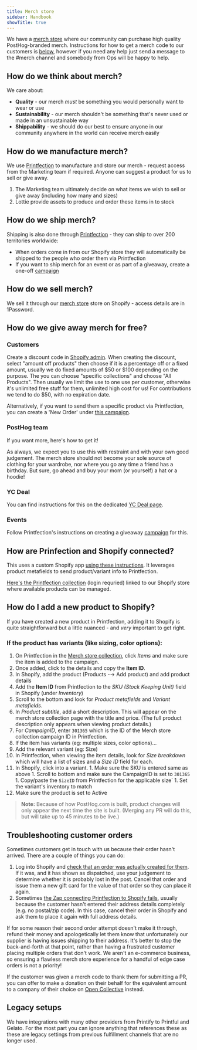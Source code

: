 ```yaml
---
title: Merch store
sidebar: Handbook
showTitle: true
---
```


We have a [merch store](https://merch.posthog.com/) where our community can purchase high quality PostHog-branded merch. Instructions for how to get a merch code to our customers is [below](https://posthog.com/handbook/company/merch-store#customers), however if you need any help just send a message to the #merch channel and somebody from Ops will be happy to help. 

## How do we think about merch?

We care about:

* **Quality** - our merch _must_ be something you would personally want to wear or use
* **Sustainability** - our merch shouldn't be something that's never used or made in an unsustainable way
* **Shippability** - we should do our best to ensure anyone in our community anywhere in the world can receive merch easily

## How do we manufacture merch?

We use [Printfection](https://app.printfection.com/account/dashboard_merchandise.php) to manufacture and store our merch - request access from the Marketing team if required. Anyone can suggest a product for us to sell or give away. 

1. The Marketing team ultimately decide on what items we wish to sell or give away (including how many and sizes)
2. Lottie provide assets to produce and order these items in to stock

## How do we ship merch?

Shipping is also done through [Printfection](https://app.printfection.com/account/dashboard_merchandise.php) - they can ship to over 200 territories worldwide:

* When orders come in from our Shopify store they will automatically be shipped to the people who order them via Printfection
* If you want to ship merch for an event or as part of a giveaway, create a one-off [campaign](https://help.printfection.com/hc/en-us/articles/208654107-Collection-campaigns-How-to-collect-review-and-approve-orders-via-external-ordering-or-csv)

## How do we sell merch?
We sell it through our [merch store](https://merch.posthog.com/) store on Shopify - access details are in 1Password.

## How do we give away merch for free?

### Customers

Create a discount code in [Shopify admin]((https://admin.shopify.com/store/posthog/discounts)). When creating the discount, select "amount off products" then choose if it is a percentage off or a fixed amount, usually we do fixed amounts of $50 or $100 depending on the purpose. The you can choose "specific collections" and choose "All Products". Then usually we limit the use to one use per customer, otherwise it's unlimited free stuff for them, unlimited high cost for us! For contributions we tend to do $50, with no expiration date.

Alternatively, if you want to send them a specific product via Printfection, you can create a 'New Order' under [this campaign](https://app.printfection.com/account/campaign/manage.php?storeid=304946). 

### PostHog team

If you want more, <PrivateLink url="https://github.com/PostHog/runbooks/blob/main/docs/merch.md"> here's how to get it! </PrivateLink> 

As always, we expect you to use this with restraint and with your own good judgement. The merch store should not become your sole source of clothing for your wardrobe, nor where you go any time a friend has a birthday. But sure, go ahead and buy your mom (or yourself) a hat or a hoodie!

### YC Deal

You can find instructions for this on the dedicated [YC Deal page](/handbook/growth/sales/yc-onboarding).

### Events
Follow Printfection's instructions on creating a giveaway [campaign](https://help.printfection.com/hc/en-us/articles/208654107-Collection-campaigns-How-to-collect-review-and-approve-orders-via-external-ordering-or-csv) for this.

## How are Prinfection and Shopify connected?

This uses a custom Shopify app [using these instructions](https://help.printfection.com/hc/en-us/articles/218014268-Integrating-Shopify-Printfection). It leverages product metafields to send product/variant info to Printfection.

[Here's the Printfection collection](https://app.printfection.com/account/campaign/overview.php?storeid=301365) (login requried) linked to our Shopify store where available products can be managed.

## How do I add a new product to Shopify?

If you have created a new product in Printfection, adding it to Shopify is quite straightforward but a little nuanced - and _very_ important to get right.

### If the product has variants (like sizing, color options):

1. On Printfection in the [Merch store collection](https://app.printfection.com/account/campaign/overview.php?storeid=301365), click _Items_ and make sure the item is added to the campaign.
1. Once added, click to the details and copy the **Item ID**.
1. In Shopify, add the product (Products -→ Add product) and add product details
1. Add the **Item ID** from Printfection to the _SKU (Stock Keeping Unit)_ field in Shopify (under _Inventory_)
1. Scroll to the bottom and look for _Product metafields_ and _Variant metafields_.
  1. In _Product subtitle_, add a short description. This will appear on the merch store collection page with the title and price. (The full product description only appears when viewing product details.)
  1. For _CampaignID_, enter `301365` which is the ID of the Merch store collection campaign ID in Printfection.
1. If the item has variants (eg: multiple sizes, color options)...
  1. Add the relevant variant (eg: Size)
  1. In Printfection, when viewing the item details, look for _Size breakdown_ which will have a list of sizes and a _Size ID_ field for each.
  1. In Shopify, click into a variant.
    1. Make sure the SKU is entered same as above
    1. Scroll to bottom and make sure the CampaignID is set to `301365`
    1. Copy/paste the `SizeID` from Printfection for the applicable size`
    1. Set the variant's inventory to match
1. Make sure the product is set to Active

> **Note:** Because of how PostHog.com is built, product changes will only appear the next time the site is built. (Merging any PR will do this, but will take up to 45 minutes to be live.)

## Troubleshooting customer orders

Sometimes customers get in touch with us because their order hasn't arrived. There are a couple of things you can do:

1. Log into Shopify and [check that an order was actually created for them](https://posthog.myshopify.com/admin/orders?inContextTimeframe=last_30_days). If it was, and it has shown as dispatched, use your judgement to determine whether it is probably lost in the post. Cancel that order and issue them a new gift card for the value of that order so they can place it again. 
2. Sometimes [the Zap connecting Printfection to Shopify fails](https://zapier.com/app/history?status=error%2Chalted%2Cdelayed&end_datetime=2022-12-22&start_datetime=2022-01-01&root_id=146890498), usually because the customer hasn't entered their address details completely (e.g. no postal/zip code). In this case, cancel their order in Shopify and ask them to place it again with full address details. 

If for some reason their second order attempt doesn't make it through, refund their money and apologetically let them know that unfortunately our supplier is having issues shipping to their address. It's better to stop the back-and-forth at that point, rather than having a frustrated customer placing multiple orders that don't work. We aren't an e-commerce business, so ensuring a flawless merch store experience for a handful of edge case orders is not a priority!

If the customer was given a merch code to thank them for submitting a PR, you can offer to make a donation on their behalf for the equivalent amount to a company of their choice on [Open Collective](https://opencollective.com/search?q=&type=COLLECTIVE) instead. 

## Legacy setups

We have integrations with many other providers from Printify to Printful and Gelato. For the most part you can ignore anything that references these as these are legacy settings from previous fulfillment channels that are no longer used. 
